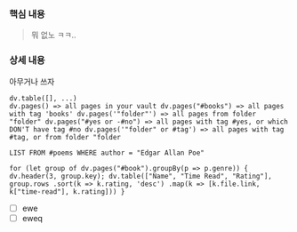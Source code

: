 ### 핵심 내용
> 뭐 없노
> ㅋㅋ..

### 상세 내용

아무거나 쓰자
```dataview
dv.table([], ...)
dv.pages() => all pages in your vault dv.pages("#books") => all pages with tag 'books' dv.pages('"folder"') => all pages from folder "folder" dv.pages("#yes or -#no") => all pages with tag #yes, or which DON'T have tag #no dv.pages('"folder" or #tag') => all pages with tag #tag, or from folder "folder
```

```dataview
LIST FROM #poems WHERE author = "Edgar Allan Poe"
```

```dataviewjs
for (let group of dv.pages("#book").groupBy(p => p.genre)) { dv.header(3, group.key); dv.table(["Name", "Time Read", "Rating"], group.rows .sort(k => k.rating, 'desc') .map(k => [k.file.link, k["time-read"], k.rating])) }
```

- [ ]  ewe
- [ ] eweq 